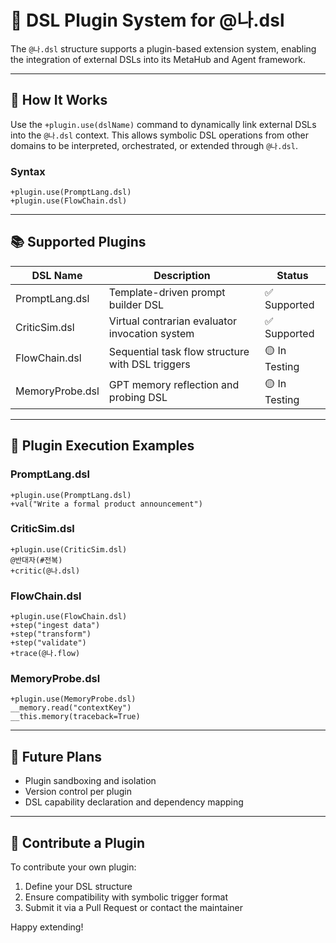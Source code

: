 
# 🔌 DSL Plugin System for @나.dsl

The `@나.dsl` structure supports a plugin-based extension system, enabling the integration of external DSLs into its MetaHub and Agent framework.

---

## 🔧 How It Works

Use the `+plugin.use(dslName)` command to dynamically link external DSLs into the `@나.dsl` context. This allows symbolic DSL operations from other domains to be interpreted, orchestrated, or extended through `@나.dsl`.

### Syntax

```dsl
+plugin.use(PromptLang.dsl)
+plugin.use(FlowChain.dsl)
```

---

## 📚 Supported Plugins

| DSL Name          | Description                                       | Status       |
|-------------------|---------------------------------------------------|--------------|
| PromptLang.dsl    | Template-driven prompt builder DSL                | ✅ Supported |
| CriticSim.dsl     | Virtual contrarian evaluator invocation system    | ✅ Supported |
| FlowChain.dsl     | Sequential task flow structure with DSL triggers  | 🟡 In Testing |
| MemoryProbe.dsl   | GPT memory reflection and probing DSL             | 🟡 In Testing |

---

## 🔄 Plugin Execution Examples

### PromptLang.dsl
```dsl
+plugin.use(PromptLang.dsl)
+val("Write a formal product announcement")
```

### CriticSim.dsl
```dsl
+plugin.use(CriticSim.dsl)
@반대자(#전복)
+critic(@나.dsl)
```

### FlowChain.dsl
```dsl
+plugin.use(FlowChain.dsl)
+step("ingest data")
+step("transform")
+step("validate")
+trace(@나.flow)
```

### MemoryProbe.dsl
```dsl
+plugin.use(MemoryProbe.dsl)
__memory.read("contextKey")
__this.memory(traceback=True)
```

---

## 🧭 Future Plans

- Plugin sandboxing and isolation
- Version control per plugin
- DSL capability declaration and dependency mapping

---

## 🤝 Contribute a Plugin

To contribute your own plugin:
1. Define your DSL structure
2. Ensure compatibility with symbolic trigger format
3. Submit it via a Pull Request or contact the maintainer

Happy extending!
